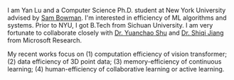I am Yan Lu and a Computer Science Ph.D. student at New York University advised by [Sam Bowman](https://cims.nyu.edu/~sbowman/). I'm interested in efficiency of ML algorithms and systems. Prior to NYU, I got B.Tech from Sichuan University. I am very fortunate to collaborate closely with [Dr. Yuanchao Shu](https://www.microsoft.com/en-us/research/people/yushu/publications/) and [Dr. Shiqi Jiang](https://chrisplus.me/) from Microsoft Research. 

My recent works focus on (1) computation efficiency of vision transformer; (2) data efficiency of 3D point data; (3) memory-efficiency of continuous learning; (4) human-efficiency of collaborative learning or active learning.

